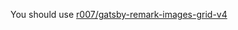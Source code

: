 You should use [r007/gatsby-remark-images-grid-v4](https://github.com/r007/gatsby-remark-images-grid-v4)

